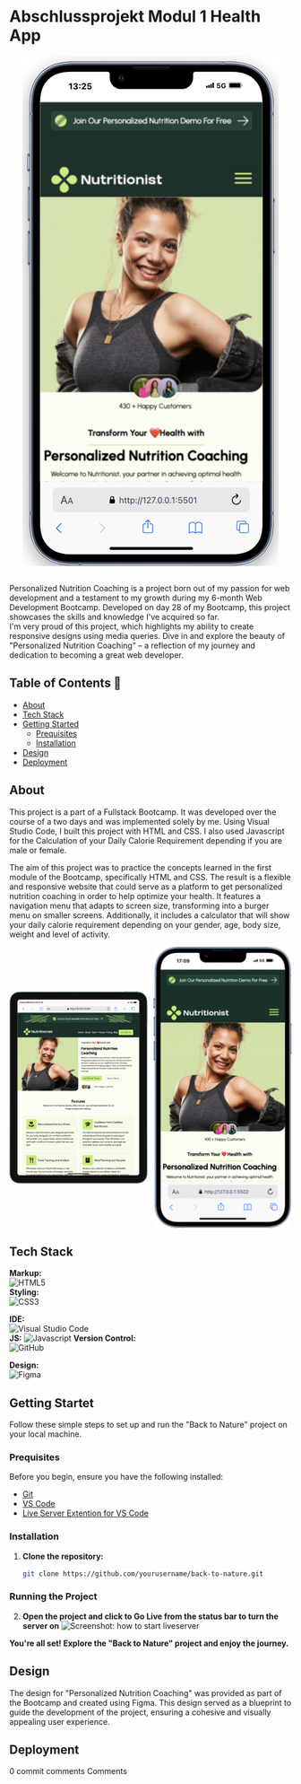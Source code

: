 <!-- Ueberschrift -->

# Abschlussprojekt Modul 1 Health App

<!-- Ein visuelles Element, das das Projekt repräsentiert. Dies könnte ein Screenshot, ein Logo oder eine Folie aus einer Projektpräsentation sein. Es dient dazu, den Leser visuell anzusprechen und einen ersten Eindruck vom Projekt zu vermitteln. -->
<div style="display: flex; justify-content: center;">
  <img src="./assets/img/Bildschirmfoto.png"  alt="Project Screenshot Mobile Simulator">
</div>
<br/>

<!-- Eine kurze Einführung, die das Projekt vorstellt. Diese sollte die Entstehungsgeschichte, die Motivation hinter dem Projekt und die im Projekt angewandten Fähigkeiten oder Technologien hervorheben. Ziel ist es, das Interesse der Leser zu wecken und sie neugierig auf das Projekt zu machen. -->
<p>Personalized Nutrition Coaching is a project born out of my passion for web development and a testament to my growth during my 6-month Web Development Bootcamp. Developed on day 28 of my Bootcamp, this project showcases the skills and knowledge I've acquired so far.<br/>
I'm very proud of this project, which highlights my ability to create responsive designs using media queries. Dive in and explore the beauty of "Personalized Nutrition Coaching" – a reflection of my journey and dedication to becoming a great web developer. </p>

## Table of Contents 📑

<!-- Inhaltsverzeichnis -->
<!-- Ein Inhaltsverzeichnis, das den Lesern hilft, sich schnell in der README-Datei zu orientieren und die gewünschten Informationen zu finden. -->

<!-- basic FRONTEND -->

- [About](#about)
- [Tech Stack](#tech-stack)
- [Getting Started](#getting-started)
  - [Prequisites](#prequisites)
  - [Installation](#installation)
  <!-- - [Usage](#usage) -->
- [Design](#design)
- [Deployment](#deployment)
<!-- - [Contributors](#contributors) -->

<!-- BACKEND -->
<!-- - [Demo](#demo)
- [Features](#features)
- [Tech Stack](#tech-stack)
- [Getting Started](#getting-started)
- [Installation](#installation)
- [Usage](#usage)
- [API Integration](#api-integration)
- [Database](#database)
- [Authentication](#authentication)
- [Backend Routes](#backend-routes)
- [Design](#design)
- [Deployment](#deployment)
- [Third-Party Libraries & Tools](#third-party-libraries--tools)
- [Contributors](#contributors) -->

<!-- ODER zb so (ausklappbar): -->
<!-- <details>
  <summary>Table of Contents</summary>
  <ol>
    <li>
      <a href="#about-the-project">About The Project</a>
      <ul>
        <li><a href="#built-with">Built With</a></li>
      </ul>
    </li>
    <li>
      <a href="#getting-started">Getting Started</a>
      <ul>
        <li><a href="#prerequisites">Prerequisites</a></li>
        <li><a href="#installation">Installation</a></li>
      </ul>
    </li>
    <li><a href="#usage">Usage</a></li>
    <li><a href="#roadmap">Roadmap</a></li>
    <li><a href="#contributing">Contributing</a></li>
    <li><a href="#license">License</a></li>
    <li><a href="#contact">Contact</a></li>
    <li><a href="#acknowledgments">Acknowledgments</a></li>
  </ol>
</details> -->

## About

<!-- Ein Abschnitt, der detaillierte Informationen über das Projekt liefert. Hier koennte der Zweck des Projekts, die verwendeten Technologien und der Entwicklungsprozess beschrieben werden. Dies gibt den Lesern einen tieferen Einblick in das Projekt. -->

This project is a part of a Fullstack Bootcamp. It was developed over the course of a two days and was implemented solely by me. Using Visual Studio Code, I built this project with HTML and CSS. I also used Javascript for the Calculation of your Daily Calorie Requirement depending if you are male or female.

The aim of this project was to practice the concepts learned in the first module of the Bootcamp, specifically HTML and CSS. The result is a flexible and responsive website that could serve as a platform to get personalized nutrition coaching in order to help optimize your health. It features a navigation menu that adapts to screen size, transforming into a burger menu on smaller screens. Additionally, it includes a calculator that will show your daily calorie requirement depending on your gender, age, body size, weight and level of activity.

<!-- hier bieten sich Screenshots des Projekts an, um auf verschiedenen Geräten, die Reaktionsfähigkeit und das Design des Projekts zu demonstrieren. -->
<div style="display: flex; justify-content: space-between; align-items: center; width: 100%">
    <img style="width: 49%; height: auto; object-fit: contain" src="./assets/img/iPad-Air-4-127.0.0.1.png">
    <img style="width: 49%; height: auto; object-fit: contain"  src="./assets/img/iPhone-13-PRO-127.0.0.1.png">
</div>

## Tech Stack

<!-- Ein Abschnitt, der die im Projekt verwendeten Technologien auflistet. Dies gibt den Lesern einen Überblick über die Werkzeuge und Frameworks, die für die Entwicklung des Projekts verwendet wurden. -->

<!-- hier eine Website mit Badges, die du verwenden koenntest: ⬇️ -->
<!-- https://github.com/alexandresanlim/Badges4-README.md-Profile -->

**Markup:**  
![HTML5](https://img.shields.io/badge/html5-%23E34F26.svg?style=for-the-badge&logo=html5&logoColor=white)  
**Styling:**  
![CSS3](https://img.shields.io/badge/css3-%231572B6.svg?style=for-the-badge&logo=css3&logoColor=white)
<!-- ![TailwindCSS](https://img.shields.io/badge/tailwindcss-%2338B2AC.svg?style=for-the-badge&logo=tailwind-css&logoColor=white)   -->
**IDE:**  
![Visual Studio Code](https://img.shields.io/badge/Visual%20Studio%20Code-0078d7.svg?style=for-the-badge&logo=visual-studio-code&logoColor=white)  
**JS:**
![Javascript](https://img.shields.io/badge/JavaScript-323330?style=for-the-badge&logo=javascript&logoColor=F7DF1E)
**Version Control:**  
![GitHub](https://img.shields.io/badge/github-%23121011.svg?style=for-the-badge&logo=github&logoColor=white)  
<!-- **Project Management:**  
![Trello](https://img.shields.io/badge/Trello-0052CC?style=for-the-badge&logo=trello&logoColor=white)   -->
**Design:**  
![Figma](https://img.shields.io/badge/Figma-F24E1E?style=for-the-badge&logo=figma&logoColor=white)

## Getting Startet

<!-- Ein Abschnitt, der den Lesern erklärt, wie sie das Projekt auf ihrem eigenen Computer einrichten und ausführen können. -->

Follow these simple steps to set up and run the "Back to Nature" project on your local machine.

### Prequisites

<!-- Eine Liste der Voraussetzungen, die erfüllt sein müssen, bevor das Projekt installiert und ausgeführt werden kann. Dies könnte die Installation von Software wie Node.js, Git oder andere Abhängigkeiten beinhalten. -->

Before you begin, ensure you have the following installed:

- [Git](https://git-scm.com/)
- [VS Code](https://code.visualstudio.com/download)
- [Live Server Extention for VS Code](https://marketplace.visualstudio.com/items?itemName=ritwickdey.LiveServer)

<!-- Backend -->
<!-- zB: - [Node.js](https://nodejs.org/) (includes npm) -->

### Installation

<!-- Schritt-für-Schritt-Anweisungen zur Installation und Einrichtung des Projekts. Diese sollten klar und einfach zu befolgen sein, um sicherzustellen, dass auch weniger erfahrene Benutzer das Projekt erfolgreich starten können. -->

1. **Clone the repository:**
   ```bash
   git clone https://github.com/yourusername/back-to-nature.git
   ```

### Running the Project

<!-- Anweisungen, wie das Projekt ausgeführt wird, nachdem es installiert wurde. Dies könnte das Starten eines lokalen Servers oder das Öffnen einer HTML-Datei in einem Webbrowser beinhalten. Bei Backend Projekten wird natuerlich noch mehr benoetigt. -->

2. **Open the project and click to Go Live from the status bar to turn the server on**
   ![Screenshot: how to start liveserver](https://github.com/ritwickdey/vscode-live-server/raw/HEAD/images/Screenshot/vscode-live-server-statusbar-3.jpg)

**You're all set! Explore the "Back to Nature" project and enjoy the journey.**

## Design

<!-- Ein Abschnitt, der den Designprozess und die Werkzeuge beschreibt, die für das Design des Projekts verwendet wurden. Dies könnte auch eine Erklärung enthalten, wie das Design in den Entwicklungsprozess integriert wurde. -->

The design for "Personalized Nutrition Coaching" was provided as part of the Bootcamp and created using Figma. This design served as a blueprint to guide the development of the project, ensuring a cohesive and visually appealing user experience.

<!-- fuer Fullstack Projekte geht es weiter mit: -->
<!--
## Usage
## API Integration
## Database
## Authentication
## Backend Routes
## Third-Party Libraries & Tools]
-->
## Deployment

<!-- Ein Abschnitt, der beschreibt, wie das Projekt bereitgestellt wurde. Dies könnte die Plattformen und Dienste umfassen, die zur Bereitstellung des Projekts verwendet wurden. -->
0 commit comments
Comments
